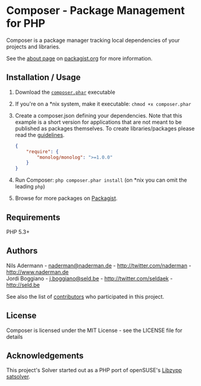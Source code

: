 Composer - Package Management for PHP
=====================================

Composer is a package manager tracking local dependencies of your projects and libraries.

See the [about page](http://packagist.org/about) on [packagist.org](http://packagist.org/) for more information.

Installation / Usage
--------------------

1. Download the [`composer.phar`](http://packagist.org/get/composer.phar) executable
2. If you're on a \*nix system, make it executable: `chmod +x composer.phar`
3. Create a composer.json defining your dependencies. Note that this example is
a short version for applications that are not meant to be published as packages
themselves. To create libraries/packages please read the [guidelines](http://packagist.org/about).

    ``` json
    {
        "require": {
            "monolog/monolog": ">=1.0.0"
        }
    }
    ```

4. Run Composer: `php composer.phar install` (on \*nix you can omit the leading `php`)
5. Browse for more packages on [Packagist](http://packagist.org).

Requirements
------------

PHP 5.3+

Authors
-------

Nils Adermann - <naderman@naderman.de> - <http://twitter.com/naderman> - <http://www.naderman.de><br />
Jordi Boggiano - <j.boggiano@seld.be> - <http://twitter.com/seldaek> - <http://seld.be><br />

See also the list of [contributors](https://github.com/composer/composer/contributors) who participated in this project.

License
-------

Composer is licensed under the MIT License - see the LICENSE file for details

Acknowledgements
----------------

This project's Solver started out as a PHP port of openSUSE's [Libzypp satsolver](http://en.opensuse.org/openSUSE:Libzypp_satsolver).
